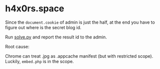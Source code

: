 # h4x0rs.space

Since the `document.cookie` of admin is just the half, at the end you have to figure out where is the secret blog id.

Run [solve.py](solve.py) and report the result id to the admin.


Root cause:

Chrome can treat .jpg as .appcache manifest (but with restricted scope). Luckily, `embed.php` is in the scope.


